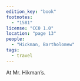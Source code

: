 ```yaml
---
edition_key: "book"
footnotes:
  - "1581"
license: "CC0 1.0"
location: "page 13"
people:
  - "Hickman, Bartholomew"
tags:
  - travel
---
```

At Mr. Hikman’s.
